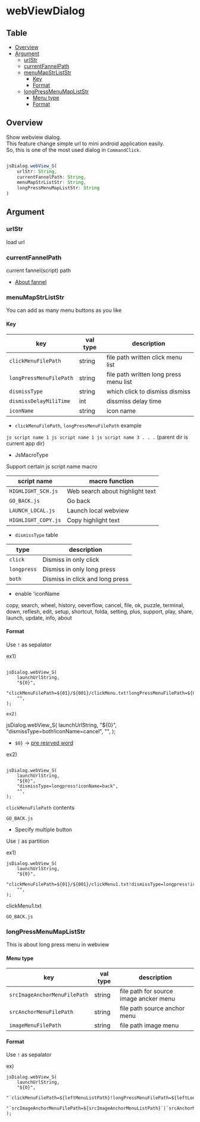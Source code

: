 
# webViewDialog

Table
-----------------
* [Overview](#overview)
* [Argument](#argument)
  * [urlStr](#urlstr)
  * [currentFannelPath](#currentfannelpath)
  * [menuMapStrListStr](#menumapstrliststr)
    * [Key](#key)
    * [Format](#format)
  * [longPressMenuMapListStr](#longpressmenumapliststr)
    * [Menu type](#menu-type)
    * [Format](#format) 


## Overview

Show webview dialog.  
This feature change simple url to mini android application easily.  
So, this is one of the most used dialog in `CommandClick`.  

```js.js

jsDialog.webView_S(
    urlStr: String,
    currentFannelPath: String,
    menuMapStrListStr: String,
    longPressMenuMapListStr: String
)

```

## Argument

### urlStr

load url

### currentFannelPath

current fannel(script) path  
- [About fannel](https://github.com/puutaro/commandclick-repository#commandclick-repository)

### menuMapStrListStr

You can add as many menu buttons as you like  

#### Key

| key | val type | description |  
| ------- | ------- | ------- |  
| `clickMenuFilePath` | string | file path written click menu list |  
| `longPressMenuFilePath` | string | file path written long press menu list |  
| `dismissType` | string | which click to dismiss dismiss |  
| `dismissDelayMiliTime` | int | dissmiss delay time |  
| `iconName` | string | icon name |

- `clickMenuFilePath`, `longPressMenuFilePath` example

`
js script name 1
js script name 1
js script name 3
.
.
.
`
(parent dir is current app dir)


- JsMacroType

Support certain js script name macro 

| script name | macro function |
|-------|-------|
| `HIGHLIGHT_SCH.js` | Web search about highlight text  |
| `GO_BACK.js` | Go back |
| `LAUNCH_LOCAL.js` | Launch local webview |
| `HIGHLIGHT_COPY.js` | Copy highlight text |


- `dismissType` table

| type | description | 
| ------- | ------- |  
| `click` | Dismiss in only click |  
| `longpress` | Dismiss in only long press |  
| `both` | Dismiss in click and long press |  

- enable 'iconName

copy, search, wheel, history, oeverflow, cancel, file, ok, puzzle, terminal, down, reflesh, edit, setup, shortcut, folda, setting, plus, support, play, share, launch, update, info, about

#### Format

Use `!` as sepalator

ex1)
```

jsDialog.webView_S(
    launchUrlString,
    "${0}",
    "clickMenuFilePath=${01}/${001}/clickMenu.txt!longPressMenuFilePath=${01}/${001}/longPressMenu.txt!dismissType=both!dismissDelayMiliTime=300!iconName=wheel",
    "",
);

ex2) 
```

jsDialog.webView_S(
    launchUrlString,
    "${0}",
    "dismissType=both!iconName=cancel",
    "",
);

- `$0}` -> [pre resrved word](https://github.com/puutaro/CommandClick/blob/master/md/developer/js_pre_reserved_word.md)

ex2) 

```

jsDialog.webView_S(
    launchUrlString,
    "${0}",
    "dismissType=longpress!iconName=back",
    "",
);

```

`clickMenuFilePath` contents

`
GO_BACK.js
`


- Specify multiple button

Use `|` as partition

ex1)

```
jsDialog.webView_S(
    launchUrlString,
    "${0}",
    "clickMenuFilePath=${01}/${001}/clickMenu1.txt!dismissType=longpress!iconName=back|clickMenuFilePath=${01}/${001}/clickMenu.txt!longPressMenuFilePath=${01}/${001}/longPressMenu.txt!dismissType=both!|dismissDelayMiliTime=300!iconName=wheel|dismissDelayMiliTime=300!iconName=wheel|clickMenuFilePath=${01}/${001}/clickMenu3.txt!iconName=cancel!dismissType=both",
    "",
);

```

clickMenu1.txt

`
GO_BACK.js
`

### longPressMenuMapListStr

This is about long press menu in webview

#### Menu type

| key | val type | description |  
| ------- | ------- | ------- |  
| `srcImageAnchorMenuFilePath` | string | file path for source image ancker menu |  
| `srcAnchorMenuFilePath` | string | file path source anchor menu |  
| `imageMenuFilePath` | string | file path image menu |  


#### Format

Use `!` as sepalator

ex)

```
jsDialog.webView_S(
    launchUrlString,
    "${0}",
    "`clickMenuFilePath=${leftMenuListPath}!longPressMenuFilePath=${leftLongPressMenuListPath}!dismissType=longpress!iconName=back`|`clickMenuFilePath=${centerMenuListPath}!longPressMenuFilePath=${centerLongPressMenuListPath}!iconName=search`|`clickMenuFilePath=${rightMenuListPath}!iconName=wheel`",
    "`srcImageAnchorMenuFilePath=${srcImageAnchorMenuListPath}`|`srcAnchorMenuFilePath=${srcAnchorMenuListPath}`|`imageMenuFilePath=${imageMenuListPath}`",
);

```
